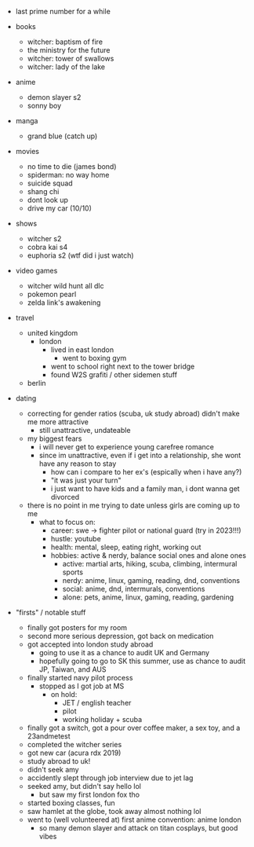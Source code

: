 - last prime number for a while

- books
  - witcher: baptism of fire
  - the ministry for the future
  - witcher: tower of swallows
  - witcher: lady of the lake

- anime
  - demon slayer s2
  - sonny boy

- manga
  - grand blue (catch up) 

- movies
  - no time to die (james bond)
  - spiderman: no way home
  - suicide squad
  - shang chi
  - dont look up
  - drive my car (10/10)
  
- shows
  - witcher s2
  - cobra kai s4
  - euphoria s2 (wtf did i just watch)
  
- video games
  - witcher wild hunt all dlc
  - pokemon pearl
  - zelda link's awakening

- travel
  - united kingdom
    - london
      - lived in east london
        - went to boxing gym
      - went to school right next to the tower bridge
      - found W2S grafiti / other sidemen stuff
  - berlin

- dating
  - correcting for gender ratios (scuba, uk study abroad) didn't make me more attractive
    - still unattractive, undateable
  - my biggest fears
    - i will never get to experience young carefree romance
    - since im unattractive, even if i get into a relationship, she wont have any reason to stay
      - how can i compare to her ex's (espically when i have any?)
      - "it was just your turn"
      - i just want to have kids and a family man, i dont wanna get divorced
  - there is no point in me trying to date unless girls are coming up to me
    - what to focus on:
      - career: swe -> fighter pilot or national guard (try in 2023!!!)
      - hustle: youtube
      - health: mental, sleep, eating right, working out
      - hobbies: active & nerdy, balance social ones and alone ones
        - active: martial arts, hiking, scuba, climbing, intermural sports
        - nerdy: anime, linux, gaming, reading, dnd, conventions
        - social: anime, dnd, intermurals, conventions
        - alone: pets, anime, linux, gaming, reading, gardening

- "firsts" / notable stuff
  - finally got posters for my room
  - second more serious depression, got back on medication
  - got accepted into london study abroad
    - going to use it as a chance to audit UK and Germany
    - hopefully going to go to SK this summer, use as chance to audit JP, Taiwan, and AUS
  - finally started navy pilot process
    - stopped as I got job at MS
      - on hold:
        - JET / english teacher
        - pilot
        - working holiday + scuba
  - finally got a switch, got a pour over coffee maker, a sex toy, and a 23andmetest
  - completed the witcher series
  - got new car (acura rdx 2019)
  - study abroad to uk!
  - didn't seek amy
  - accidently slept through job interview due to jet lag
  - seeked amy, but didn't say hello lol
    - but saw my first london fox tho
  - started boxing classes, fun
  - saw hamlet at the globe, took away almost nothing lol
  - went to (well volunteered at) first anime convention: anime london
    - so many demon slayer and attack on titan cosplays, but good vibes
